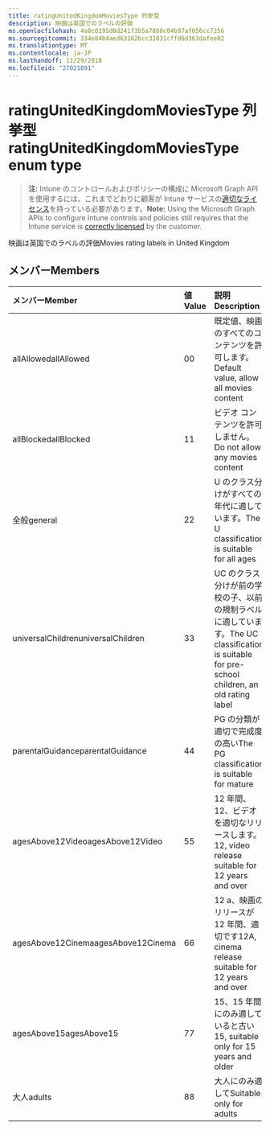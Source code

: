 ```yaml
---
title: ratingUnitedKingdomMoviesType 列挙型
description: 映画は英国でのラベルの評価
ms.openlocfilehash: 4a8c0195d0d241f3b5a7808c04b97af056cc7256
ms.sourcegitcommit: 334e84b4aed63162bcc31831cffd6d363dafee02
ms.translationtype: MT
ms.contentlocale: ja-JP
ms.lasthandoff: 11/29/2018
ms.locfileid: "27021891"
---
```

# <a name="ratingunitedkingdommoviestype-enum-type"></a><span data-ttu-id="41fbf-103">ratingUnitedKingdomMoviesType 列挙型</span><span class="sxs-lookup"><span data-stu-id="41fbf-103">ratingUnitedKingdomMoviesType enum type</span></span>

> <span data-ttu-id="41fbf-104">**注:** Intune のコントロールおよびポリシーの構成に Microsoft Graph API を使用するには、これまでどおりに顧客が Intune サービスの[適切なライセンス](https://go.microsoft.com/fwlink/?linkid=839381)を持っている必要があります。</span><span class="sxs-lookup"><span data-stu-id="41fbf-104">**Note:** Using the Microsoft Graph APIs to configure Intune controls and policies still requires that the Intune service is [correctly licensed](https://go.microsoft.com/fwlink/?linkid=839381) by the customer.</span></span>

<span data-ttu-id="41fbf-105">映画は英国でのラベルの評価</span><span class="sxs-lookup"><span data-stu-id="41fbf-105">Movies rating labels in United Kingdom</span></span>
## <a name="members"></a><span data-ttu-id="41fbf-106">メンバー</span><span class="sxs-lookup"><span data-stu-id="41fbf-106">Members</span></span>
|<span data-ttu-id="41fbf-107">メンバー</span><span class="sxs-lookup"><span data-stu-id="41fbf-107">Member</span></span>|<span data-ttu-id="41fbf-108">値</span><span class="sxs-lookup"><span data-stu-id="41fbf-108">Value</span></span>|<span data-ttu-id="41fbf-109">説明</span><span class="sxs-lookup"><span data-stu-id="41fbf-109">Description</span></span>|
|:---|:---|:---|
|<span data-ttu-id="41fbf-110">allAllowed</span><span class="sxs-lookup"><span data-stu-id="41fbf-110">allAllowed</span></span>|<span data-ttu-id="41fbf-111">0</span><span class="sxs-lookup"><span data-stu-id="41fbf-111">0</span></span>|<span data-ttu-id="41fbf-112">既定値、映画のすべてのコンテンツを許可します。</span><span class="sxs-lookup"><span data-stu-id="41fbf-112">Default value, allow all movies content</span></span>|
|<span data-ttu-id="41fbf-113">allBlocked</span><span class="sxs-lookup"><span data-stu-id="41fbf-113">allBlocked</span></span>|<span data-ttu-id="41fbf-114">1</span><span class="sxs-lookup"><span data-stu-id="41fbf-114">1</span></span>|<span data-ttu-id="41fbf-115">ビデオ コンテンツを許可しません。</span><span class="sxs-lookup"><span data-stu-id="41fbf-115">Do not allow any movies content</span></span>|
|<span data-ttu-id="41fbf-116">全般</span><span class="sxs-lookup"><span data-stu-id="41fbf-116">general</span></span>|<span data-ttu-id="41fbf-117">2</span><span class="sxs-lookup"><span data-stu-id="41fbf-117">2</span></span>|<span data-ttu-id="41fbf-118">U のクラス分けがすべての年代に適しています。</span><span class="sxs-lookup"><span data-stu-id="41fbf-118">The U classification is suitable for all ages</span></span>|
|<span data-ttu-id="41fbf-119">universalChildren</span><span class="sxs-lookup"><span data-stu-id="41fbf-119">universalChildren</span></span>|<span data-ttu-id="41fbf-120">3</span><span class="sxs-lookup"><span data-stu-id="41fbf-120">3</span></span>|<span data-ttu-id="41fbf-121">UC のクラス分けが前の学校の子、以前の規制ラベルに適しています。</span><span class="sxs-lookup"><span data-stu-id="41fbf-121">The UC classification is suitable for pre-school children, an old rating label</span></span>|
|<span data-ttu-id="41fbf-122">parentalGuidance</span><span class="sxs-lookup"><span data-stu-id="41fbf-122">parentalGuidance</span></span>|<span data-ttu-id="41fbf-123">4</span><span class="sxs-lookup"><span data-stu-id="41fbf-123">4</span></span>|<span data-ttu-id="41fbf-124">PG の分類が適切で完成度の高い</span><span class="sxs-lookup"><span data-stu-id="41fbf-124">The PG classification is suitable for mature</span></span>|
|<span data-ttu-id="41fbf-125">agesAbove12Video</span><span class="sxs-lookup"><span data-stu-id="41fbf-125">agesAbove12Video</span></span>|<span data-ttu-id="41fbf-126">5</span><span class="sxs-lookup"><span data-stu-id="41fbf-126">5</span></span>|<span data-ttu-id="41fbf-127">12 年間、12、ビデオを適切なリリースします。</span><span class="sxs-lookup"><span data-stu-id="41fbf-127">12, video release suitable for 12 years and over</span></span>|
|<span data-ttu-id="41fbf-128">agesAbove12Cinema</span><span class="sxs-lookup"><span data-stu-id="41fbf-128">agesAbove12Cinema</span></span>|<span data-ttu-id="41fbf-129">6</span><span class="sxs-lookup"><span data-stu-id="41fbf-129">6</span></span>|<span data-ttu-id="41fbf-130">12 a、映画のリリースが 12 年間、適切です</span><span class="sxs-lookup"><span data-stu-id="41fbf-130">12A, cinema release suitable for 12 years and over</span></span>|
|<span data-ttu-id="41fbf-131">agesAbove15</span><span class="sxs-lookup"><span data-stu-id="41fbf-131">agesAbove15</span></span>|<span data-ttu-id="41fbf-132">7</span><span class="sxs-lookup"><span data-stu-id="41fbf-132">7</span></span>|<span data-ttu-id="41fbf-133">15、15 年間にのみ適していると古い</span><span class="sxs-lookup"><span data-stu-id="41fbf-133">15, suitable only for 15 years and older</span></span>|
|<span data-ttu-id="41fbf-134">大人</span><span class="sxs-lookup"><span data-stu-id="41fbf-134">adults</span></span>|<span data-ttu-id="41fbf-135">8</span><span class="sxs-lookup"><span data-stu-id="41fbf-135">8</span></span>|<span data-ttu-id="41fbf-136">大人にのみ適して</span><span class="sxs-lookup"><span data-stu-id="41fbf-136">Suitable only for adults</span></span>|




